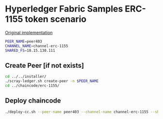 # Hyperledger Fabric Samples ERC-1155 token scenario
[Original implementation]((https://github.com/hyperledger/fabric-samples/tree/main/token-erc-1155))


```bash
PEER_NAME=peer403
CHANNEL_NAME=channel-erc-1155
SHARED_FS=10.15.130.111
```

## Create Peer [if not exists]
```bash
cd ../../installer/
./scray-ledger.sh create-peer -n $PEER_NAME
cd ../chaincode/erc-1155/
```

## Deploy chaincode
```bash
./deploy-cc.sh --peer-name peer403 --channel-name channel-erc-1155 --share 10.15.130.111
```
